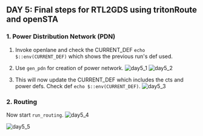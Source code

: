 ## DAY 5: Final steps for RTL2GDS using tritonRoute and openSTA

### 1. Power Distribution Network (PDN)

1. Invoke openlane and check the CURRENT_DEF `echo $::env(CURRENT_DEF)` which shows the previous run's def used.
2. Use `gen_pdn` for creation of power network.
![day5_1](https://github.com/Hitesh2598/VSD-SOC-Design-Workshop-2-Week-/assets/108817818/a59faa69-3e79-452b-be33-3a02014f3ee7)
![day5_2](https://github.com/Hitesh2598/VSD-SOC-Design-Workshop-2-Week-/assets/108817818/3d7f27d7-4985-42bf-9162-7bf4877fe61d)


3. This will now update the CURRENT_DEF which includes the cts and power defs. Check def `echo $::env(CURRENT_DEF)`.
![day5_3](https://github.com/Hitesh2598/VSD-SOC-Design-Workshop-2-Week-/assets/108817818/d8a1ed9e-e458-48d0-9246-0cb6f7c4a5cf)

### 2. Routing

 Now start `run_routing`. 
![day5_4](https://github.com/Hitesh2598/VSD-SOC-Design-Workshop-2-Week-/assets/108817818/42a407b7-215b-4b34-9327-49152f610774)

![day5_5](https://github.com/Hitesh2598/VSD-SOC-Design-Workshop-2-Week-/assets/108817818/bf9dba6d-b0dd-4288-b64f-d11d2fcf26b6)



